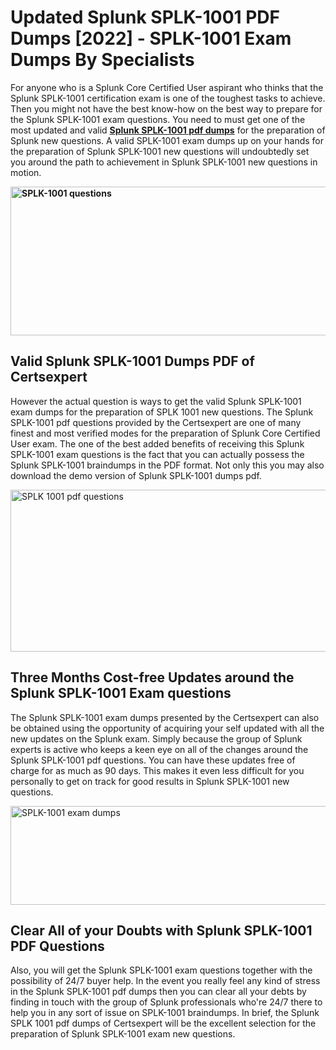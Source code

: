 <h1><strong>Updated Splunk SPLK-1001 PDF Dumps [2022] - SPLK-1001 Exam Dumps By Specialists&nbsp;</strong></h1>
<p><span style="font-weight: 400;">For anyone who is a Splunk Core Certified User aspirant who thinks that the Splunk SPLK-1001 certification exam is one of the toughest tasks to achieve. Then you might not have the best know-how on the best way to prepare for the Splunk SPLK-1001 exam questions. You need to must get one of the most updated and valid <strong><a href="https://www.certsexpert.com/SPLK-1001-pdf-questions.html">Splunk SPLK-1001 pdf dumps</a></strong> for the preparation of Splunk new questions. A valid  SPLK-1001 exam dumps up on your hands for the preparation of Splunk SPLK-1001 new questions will undoubtedly set you around the path to achievement in Splunk SPLK-1001 new questions in motion.</span></p>
<p><span style="font-weight: 400;"><strong><img style="display: block; margin-left: auto; margin-right: auto;" src="https://i.ibb.co/QXh983F/73475278-2429792180625311-4586132736837681152-n.jpg" alt="SPLK-1001 questions" width="632" height="238" /></strong></span></p>
<h2><strong>Valid Splunk SPLK-1001 Dumps PDF of Certsexpert</strong></h2>
<p><span style="font-weight: 400;">However the actual question is ways to get the valid Splunk SPLK-1001 exam dumps for the preparation of SPLK 1001 new questions. The Splunk SPLK-1001 pdf questions provided by the Certsexpert are one of many finest and most verified modes for the preparation of Splunk Core Certified User exam. The one of the best added benefits of receiving this Splunk SPLK-1001 exam questions is the fact that you can actually possess the Splunk SPLK-1001 braindumps in the PDF format. Not only this you may also download the demo version of Splunk SPLK-1001 dumps pdf.</span></p>
<p><span style="font-weight: 400;"><img style="display: block; margin-left: auto; margin-right: auto;" src="https://i.ibb.co/Jd8hN2L/76714008-3182067705200142-8735104740007870464-n.jpg" alt="SPLK 1001 pdf questions" width="701" height="259" /></span></p>
<h2><strong>Three Months Cost-free Updates around the Splunk SPLK-1001 Exam questions</strong></h2>
<p><span style="font-weight: 400;">The Splunk SPLK-1001 exam dumps presented by the Certsexpert can also be obtained using the opportunity of acquiring your self updated with all the new updates on the Splunk exam. Simply because the group of Splunk experts is active who keeps a keen eye on all of the changes around the Splunk SPLK-1001 pdf questions. You can have these updates free of charge for as much as 90 days. This makes it even less difficult for you personally to get on track for good results in Splunk SPLK-1001 new questions.</span></p>
<p><span style="font-weight: 400;"><a href="https://www.certsexpert.com/SPLK-1001-pdf-questions.html"><img style="display: block; margin-left: auto; margin-right: auto;" src="https://i.ibb.co/TMnKrkJ/75398236-424489711531572-5064688549987614720-n.jpg" alt="SPLK-1001 exam dumps" width="714" height="158" /></a></span></p>
<h2><strong>Clear All of your Doubts with Splunk SPLK-1001 PDF Questions</strong></h2>
<p>Also, you will get the Splunk SPLK-1001 exam questions together with the possibility of 24/7 buyer help. In the event you really feel any kind of stress in the Splunk SPLK-1001 pdf dumps then you can clear all your debts by finding in touch with the group of Splunk professionals who're 24/7 there to help you in any sort of issue on  SPLK-1001 braindumps. In brief, the Splunk SPLK 1001 pdf dumps of Certsexpert will be the excellent selection for the preparation of Splunk SPLK-1001 exam new questions.</p>
